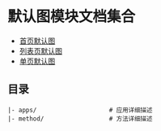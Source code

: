 # 默认图模块文档集合

* [首页默认图](apps/home.md)
* [列表页默认图](apps/list.md)
* [单页默认图](apps/detail.md)


## 目录

```text
|- apps/                    # 应用详细描述
|- method/                  # 方法详细描述
```
